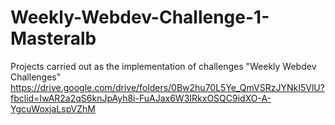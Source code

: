 # Weekly-Webdev-Challenge-1-Masteralb

Projects carried out as the implementation of challenges "Weekly Webdev Challenges"
https://drive.google.com/drive/folders/0Bw2hu70L5Ye_QmVSRzJYNkI5VlU?fbclid=IwAR2a2qS6knJpAyh8i-FuAJax6W3IRkxOSQC9idXO-A-YgcuWoxjaLspVZhM
